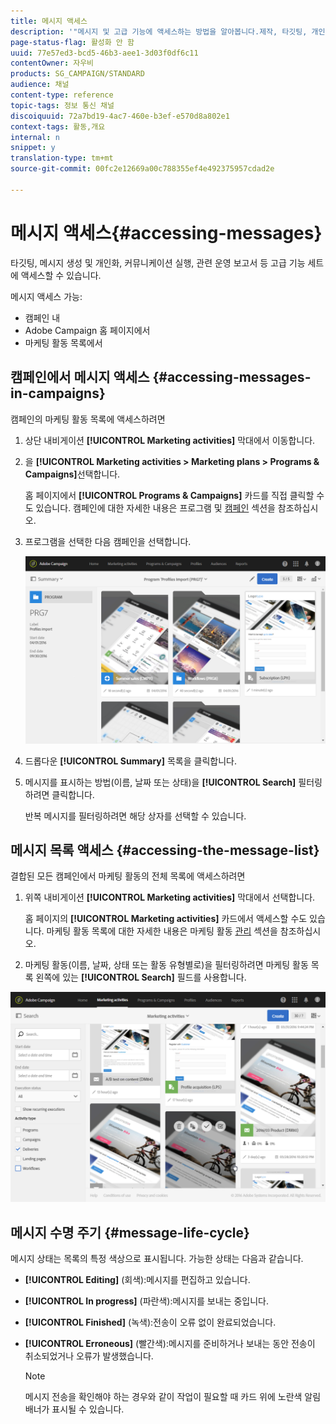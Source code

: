 ```yaml
---
title: 메시지 액세스
description: '"메시지 및 고급 기능에 액세스하는 방법을 알아봅니다.제작, 타깃팅, 개인화, 실행 및 보고 등 다양한 작업을 할 수 있습니다."'
page-status-flag: 활성화 안 함
uuid: 77e57ed3-bcd5-46b3-aee1-3d03f0df6c11
contentOwner: 자우비
products: SG_CAMPAIGN/STANDARD
audience: 채널
content-type: reference
topic-tags: 정보 통신 채널
discoiquuid: 72a7bd19-4ac7-460e-b3ef-e570d8a802e1
context-tags: 활동,개요
internal: n
snippet: y
translation-type: tm+mt
source-git-commit: 00fc2e12669a00c788355ef4e492375957cdad2e

---
```



# 메시지 액세스{#accessing-messages}

타깃팅, 메시지 생성 및 개인화, 커뮤니케이션 실행, 관련 운영 보고서 등 고급 기능 세트에 액세스할 수 있습니다.

메시지 액세스 가능:

* 캠페인 내
* Adobe Campaign 홈 페이지에서
* 마케팅 활동 목록에서

## 캠페인에서 메시지 액세스 {#accessing-messages-in-campaigns}

캠페인의 마케팅 활동 목록에 액세스하려면

1. 상단 내비게이션 **[!UICONTROL Marketing activities]** 막대에서 이동합니다.
1. 을 **[!UICONTROL Marketing activities > Marketing plans > Programs & Campaigns]**&#x200B;선택합니다.

   홈 페이지에서 **[!UICONTROL Programs & Campaigns]** 카드를 직접 클릭할 수도 있습니다. 캠페인에 대한 자세한 내용은 프로그램 및 [캠페인](../../start/using/programs-and-campaigns.md) 섹션을 참조하십시오.

1. 프로그램을 선택한 다음 캠페인을 선택합니다.

   ![](assets/delivery_list_1.png)

1. 드롭다운 **[!UICONTROL Summary]** 목록을 클릭합니다.
1. 메시지를 표시하는 방법(이름, 날짜 또는 상태)을 **[!UICONTROL Search]** 필터링하려면 클릭합니다.

   반복 메시지를 필터링하려면 해당 상자를 선택할 수 있습니다.

## 메시지 목록 액세스 {#accessing-the-message-list}

결합된 모든 캠페인에서 마케팅 활동의 전체 목록에 액세스하려면

1. 위쪽 내비게이션 **[!UICONTROL Marketing activities]** 막대에서 선택합니다.

   홈 페이지의 **[!UICONTROL Marketing activities]** 카드에서 액세스할 수도 있습니다. 마케팅 활동 목록에 대한 자세한 내용은 마케팅 활동 [관리](../../start/using/marketing-activities.md#creating-a-marketing-activity) 섹션을 참조하십시오.

1. 마케팅 활동(이름, 날짜, 상태 또는 활동 유형별로)을 필터링하려면 마케팅 활동 목록 왼쪽에 있는 **[!UICONTROL Search]** 필드를 사용합니다.

![](assets/delivery_list_2.png)

## 메시지 수명 주기 {#message-life-cycle}

메시지 상태는 목록의 특정 색상으로 표시됩니다. 가능한 상태는 다음과 같습니다.

* **[!UICONTROL Editing]** (회색):메시지를 편집하고 있습니다.
* **[!UICONTROL In progress]** (파란색):메시지를 보내는 중입니다.
* **[!UICONTROL Finished]** (녹색):전송이 오류 없이 완료되었습니다.
* **[!UICONTROL Erroneous]** (빨간색):메시지를 준비하거나 보내는 동안 전송이 취소되었거나 오류가 발생했습니다.

   >[!NOTE]
   >
   >메시지 전송을 확인해야 하는 경우와 같이 작업이 필요할 때 카드 위에 노란색 알림 배너가 표시될 수 있습니다.

